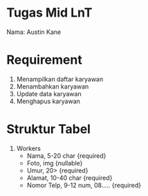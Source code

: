 # Tugas Mid LnT
Nama: Austin Kane

# Requirement
1. Menampilkan daftar karyawan
2. Menambahkan karyawan
3. Update data karyawan
4. Menghapus karyawan

# Struktur Tabel
1. Workers
    - Nama, 5-20 char {required}
    - Foto, img {nullable}
    - Umur, 20> {required}
    - Alamat, 10-40 char {required}
    - Nomor Telp, 9-12 num, 08..... {required}
